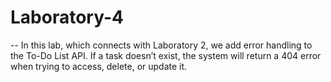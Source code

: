 # Laboratory-4

-- In this lab, which connects with Laboratory 2, we add error handling to the To-Do List API. If a task doesn’t exist, the system will return a 404 error when trying to access, delete, or update it.
